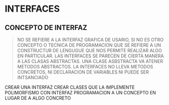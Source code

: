 # INTERFACES
## CONCEPTO DE INTERFAZ
> NO SE REFIERE A LA INTERFAZ GRAFICA DE USARIO, SI NO ES OTRO CONCEPTO O TECNICA DE PROGRAMACION QUE SE REFIERE A UN CONSTRUCTUR DE LENGUGUE QUE NOS PERMITE REALIZAR ALGO EN PARTICULAR. LAS INTERFACES SE PARECEN DE CIERTA MANERA A LAS CLASAS ABSTRACTAS. UNA CLASE ASBSTRACTA VA ATENER METODOS ABSTRACTOS. LA INTERFACES NO LLEVA METODOS CONCRETOS, NI DECLARACION DE VARIABLES NI PUEDE SER INTSANCIADO  


CREAR UNA INTERFAZ
CREAR CLASES QUE LA IMPLEMENTE
POLIMORFISMO CON INTERFAZ
PROGRAMACION A UN CONCEPTO EN LUGAR DE A ALGO CONCRETO